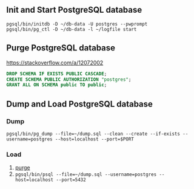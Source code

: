 ## Init and Start PostgreSQL database
```shell
pgsql/bin/initdb -D ~/db-data -U postgres --pwprompt
pgsql/bin/pg_ctl -D ~/db-data -l ~/logfile start
```

## Purge PostgreSQL database
https://stackoverflow.com/a/12072002

```sql
DROP SCHEMA IF EXISTS PUBLIC CASCADE;
CREATE SCHEMA PUBLIC AUTHORIZATION "postgres";
GRANT ALL ON SCHEMA public TO public;
```

## Dump and Load PostgreSQL database
### Dump
```shell
pgsql/bin/pg_dump --file=~/dump.sql --clean --create --if-exists --username=postgres --host=localhost --port=$PORT
```

### Load
1. [purge](#purge-postgresql-database)
2. `pgsql/bin/psql --file=~/dump.sql --username=postgres --host=localhost --port=5432`
